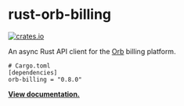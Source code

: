 # rust-orb-billing

[![crates.io](https://img.shields.io/crates/v/orb-billing.svg)](https://crates.io/crates/orb-billing)

An async Rust API client for the [Orb] billing platform.

```
# Cargo.toml
[dependencies]
orb-billing = "0.8.0"
```

**[View documentation.](https://docs.rs/orb-billing/0.8.0)**

[Orb]: https://withorb.com
